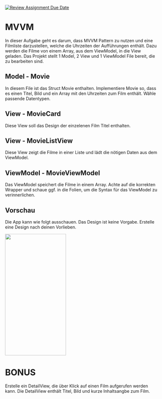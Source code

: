 [![Review Assignment Due Date](https://classroom.github.com/assets/deadline-readme-button-24ddc0f5d75046c5622901739e7c5dd533143b0c8e959d652212380cedb1ea36.svg)](https://classroom.github.com/a/Mf1uIdka)
# MVVM

In dieser Aufgabe geht es darum, dass MVVM Pattern zu nutzen und eine Filmliste darzustellen, welche die Uhrzeiten der Aufführungen enthält.
Dazu werden die Filme von einem Array, aus dem ViewModel, in die View geladen.
Das Projekt stellt 1 Model, 2 View und 1 ViewModel File bereit, die zu bearbeiten sind.

## Model - Movie

In diesem File ist das Struct Movie enthalten. 
Implementiere Movie so, dass es einen Titel, Bild und ein Array mit den Uhrzeiten zum Film enthält. Wähle passende Datentypen.

## View - MovieCard

Diese View soll das Design der einzelenen Film Titel enthalten. 

## View - MovieListView

Diese View zeigt die Filme in einer Liste und lädt die nötigen Daten aus dem ViewModel.

## ViewModel - MovieViewModel

Das ViewModel speichert die Filme in einem Array. Achte auf die korrekten Wrapper und schaue ggf. in die Folien, um die Syntax für das ViewModel zu verinnerlichen.

## Vorschau

Die App kann wie folgt ausschauen. 
Das Design ist keine Vorgabe. Erstelle eine Design nach deinen Vorlieben. 

<img src = "https://user-images.githubusercontent.com/101631213/226905616-ccd967f9-412b-43ca-80f9-8eb180583b84.png" width="200" height ="400" >

# BONUS

Erstelle ein DetailView, die über Klick auf einen Film aufgerufen werden kann.
Die DetailView enthält Titel, Bild und kurze Inhaltsangbe zum Film. 
